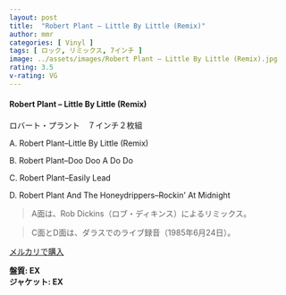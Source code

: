 ```yaml
---
layout: post
title:  "Robert Plant – Little By Little (Remix)"
author: mmr
categories: [ Vinyl ]
tags: [ ロック, リミックス, 7インチ ]
image: ../assets/images/Robert Plant – Little By Little (Remix).jpg
rating: 3.5
v-rating: VG
---
```


#### Robert Plant – Little By Little (Remix)

ロバート・プラント　７インチ２枚組

A. Robert Plant–Little By Little (Remix)

B. Robert Plant–Doo Doo A Do Do

C. Robert Plant–Easily Lead

D. Robert Plant And The Honeydrippers–Rockin' At Midnight

> A面は、Rob Dickins（ロブ・ディキンス）によるリミックス。

> C面とD面は、ダラスでのライブ録音（1985年6月24日）。

[メルカリで購入](https://jp.mercari.com/item/m78201761711)

<div class="mt-4 mb-4 d-flex align-items-center">
<strong class="mr-1">盤質: EX</strong>
</div>
<div class="mt-4 mb-4 d-flex align-items-center">
<strong class="mr-1">ジャケット: EX</strong>
</div>
